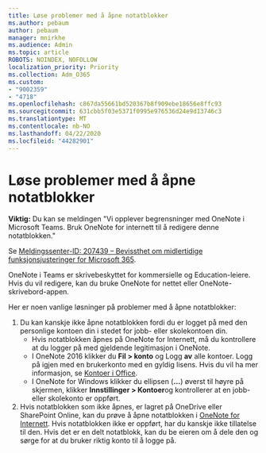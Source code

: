 ```yaml
---
title: Løse problemer med å åpne notatblokker
ms.author: pebaum
author: pebaum
manager: mnirkhe
ms.audience: Admin
ms.topic: article
ROBOTS: NOINDEX, NOFOLLOW
localization_priority: Priority
ms.collection: Adm_O365
ms.custom:
- "9002359"
- "4718"
ms.openlocfilehash: c867da55661bd520367b8f909ebe18656e8ffc93
ms.sourcegitcommit: 631cbb5f03e5371f0995e976536d24e9d13746c3
ms.translationtype: MT
ms.contentlocale: nb-NO
ms.lasthandoff: 04/22/2020
ms.locfileid: "44282901"
---
```

# <a name="fix-issues-with-opening-notebooks"></a>Løse problemer med å åpne notatblokker

**Viktig:** Du kan se meldingen "Vi opplever begrensninger med OneNote i Microsoft Teams. Bruk OneNote for internett til å redigere denne notatblokken."

Se [Meldingssenter-ID: 207439 – Bevissthet om midlertidige funksjonsjusteringer for Microsoft 365](https://admin.microsoft.com/Adminportal/Home?source=applauncher#MessageCenter?id=MC207439).

OneNote i Teams er skrivebeskyttet for kommersielle og Education-leiere. Hvis du vil redigere, kan du bruke OneNote for nettet eller OneNote-skrivebord-appen.

Her er noen vanlige løsninger på problemer med å åpne notatblokker:

1. Du kan kanskje ikke åpne notatblokken fordi du er logget på med den personlige kontoen din i stedet for jobb- eller skolekontoen din.
    - Hvis notatblokken åpnes på OneNote for Internett, må du kontrollere at du logger på med gjeldende legitimasjon i OneNote.
    - I OneNote 2016 klikker du **Fil > konto** og Logg **av** alle kontoer. Logg på igjen med en brukerkonto med en gyldig lisens. Hvis du vil ha mer informasjon, se [Kontoer i Office](https://support.office.com/article/accounts-in-office-628ea040-f265-49de-b986-be09c3ebf8a9). 
    - I OneNote for Windows klikker du ellipsen (**...**) øverst til høyre på skjermen, klikker **Innstillinger > Kontoer**og kontrollerer at en jobb- eller skolekonto er oppført. 
2. Hvis notatblokken som ikke åpnes, er lagret på OneDrive eller SharePoint Online, kan du prøve å åpne notatblokken i [OneNote for Internett](https://onenote.com). Hvis notatblokken ikke er oppført, har du kanskje ikke tillatelse til den. Hvis det er en delt notatblokk, kan du be eieren om å dele den og sørge for at du bruker riktig konto til å logge på.
